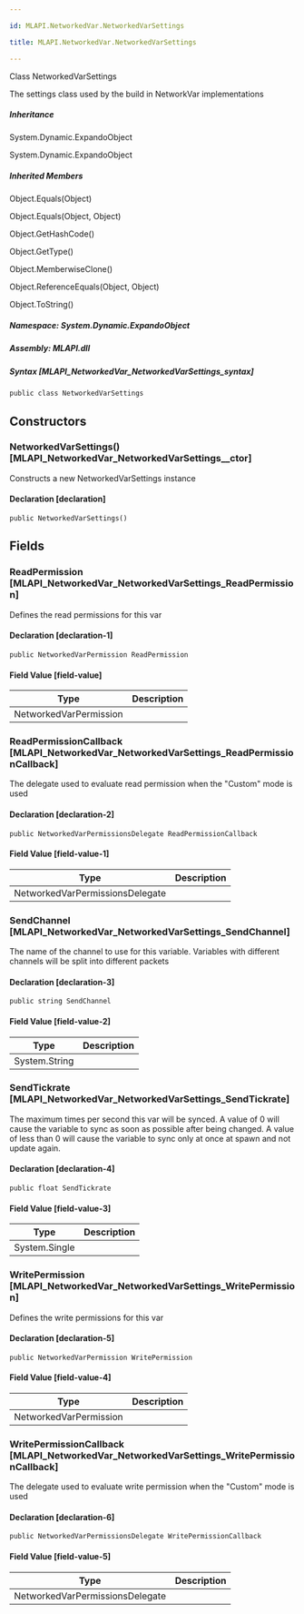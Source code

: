 ```yaml
---

id: MLAPI.NetworkedVar.NetworkedVarSettings

title: MLAPI.NetworkedVar.NetworkedVarSettings

---
```


Class NetworkedVarSettings

<div class="markdown level0 summary" markdown="1">

The settings class used by the build in NetworkVar implementations

</div>

<div class="markdown level0 conceptual" markdown="1">

</div>

<div class="inheritance" markdown="1">

##### Inheritance

<div class="level0" markdown="1">

System.Dynamic.ExpandoObject

</div>

<div class="level1" markdown="1">

System.Dynamic.ExpandoObject

</div>

</div>

<div class="inheritedMembers" markdown="1">

##### Inherited Members

<div markdown="1">

Object.Equals(Object)

</div>

<div markdown="1">

Object.Equals(Object, Object)

</div>

<div markdown="1">

Object.GetHashCode()

</div>

<div markdown="1">

Object.GetType()

</div>

<div markdown="1">

Object.MemberwiseClone()

</div>

<div markdown="1">

Object.ReferenceEquals(Object, Object)

</div>

<div markdown="1">

Object.ToString()

</div>

</div>

##### **Namespace**: System.Dynamic.ExpandoObject

##### **Assembly**: MLAPI.dll

##### Syntax [MLAPI_NetworkedVar_NetworkedVarSettings_syntax]

    public class NetworkedVarSettings

## Constructors 

### NetworkedVarSettings() [MLAPI_NetworkedVar_NetworkedVarSettings__ctor]

<div class="markdown level1 summary" markdown="1">

Constructs a new NetworkedVarSettings instance

</div>

<div class="markdown level1 conceptual" markdown="1">

</div>

#### Declaration [declaration]

    public NetworkedVarSettings()

## Fields

### ReadPermission [MLAPI_NetworkedVar_NetworkedVarSettings_ReadPermission]

<div class="markdown level1 summary" markdown="1">

Defines the read permissions for this var

</div>

<div class="markdown level1 conceptual" markdown="1">

</div>

#### Declaration [declaration-1]

    public NetworkedVarPermission ReadPermission

#### Field Value [field-value]

| Type                   | Description |
|------------------------|-------------|
| NetworkedVarPermission |             |

### ReadPermissionCallback [MLAPI_NetworkedVar_NetworkedVarSettings_ReadPermissionCallback]

<div class="markdown level1 summary" markdown="1">

The delegate used to evaluate read permission when the "Custom" mode is
used

</div>

<div class="markdown level1 conceptual" markdown="1">

</div>

#### Declaration [declaration-2]

    public NetworkedVarPermissionsDelegate ReadPermissionCallback

#### Field Value [field-value-1]

| Type                            | Description |
|---------------------------------|-------------|
| NetworkedVarPermissionsDelegate |             |

### SendChannel [MLAPI_NetworkedVar_NetworkedVarSettings_SendChannel]

<div class="markdown level1 summary" markdown="1">

The name of the channel to use for this variable. Variables with
different channels will be split into different packets

</div>

<div class="markdown level1 conceptual" markdown="1">

</div>

#### Declaration [declaration-3]

    public string SendChannel

#### Field Value [field-value-2]

| Type          | Description |
|---------------|-------------|
| System.String |             |

### SendTickrate [MLAPI_NetworkedVar_NetworkedVarSettings_SendTickrate]

<div class="markdown level1 summary" markdown="1">

The maximum times per second this var will be synced. A value of 0 will
cause the variable to sync as soon as possible after being changed. A
value of less than 0 will cause the variable to sync only at once at
spawn and not update again.

</div>

<div class="markdown level1 conceptual" markdown="1">

</div>

#### Declaration [declaration-4]

    public float SendTickrate

#### Field Value [field-value-3]

| Type          | Description |
|---------------|-------------|
| System.Single |             |

### WritePermission [MLAPI_NetworkedVar_NetworkedVarSettings_WritePermission]

<div class="markdown level1 summary" markdown="1">

Defines the write permissions for this var

</div>

<div class="markdown level1 conceptual" markdown="1">

</div>

#### Declaration [declaration-5]

    public NetworkedVarPermission WritePermission

#### Field Value [field-value-4]

| Type                   | Description |
|------------------------|-------------|
| NetworkedVarPermission |             |

### WritePermissionCallback [MLAPI_NetworkedVar_NetworkedVarSettings_WritePermissionCallback]

<div class="markdown level1 summary" markdown="1">

The delegate used to evaluate write permission when the "Custom" mode is
used

</div>

<div class="markdown level1 conceptual" markdown="1">

</div>

#### Declaration [declaration-6]

    public NetworkedVarPermissionsDelegate WritePermissionCallback

#### Field Value [field-value-5]

| Type                            | Description |
|---------------------------------|-------------|
| NetworkedVarPermissionsDelegate |             |
